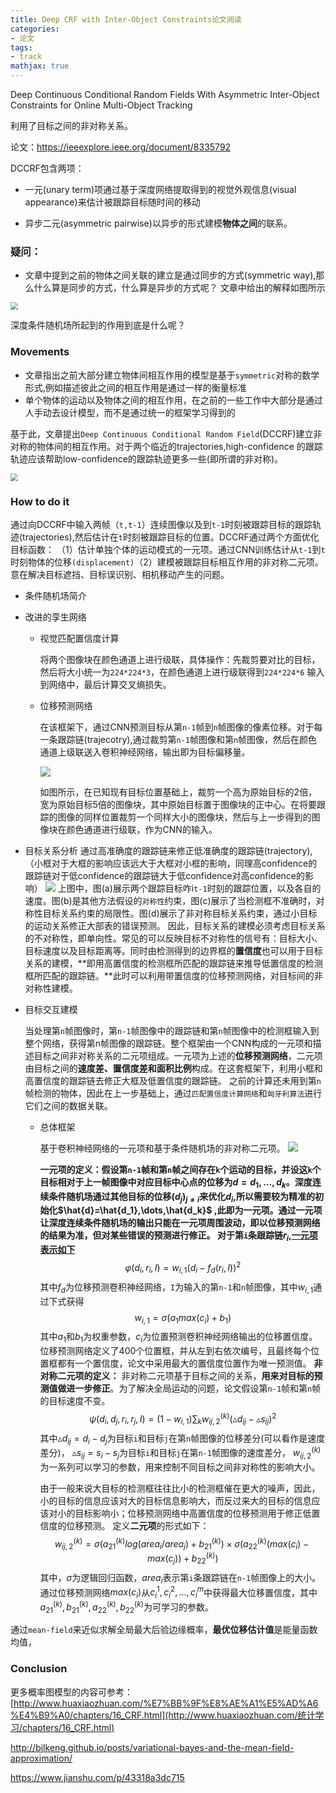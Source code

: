 ```yaml
---
title: Deep CRF with Inter-Object Constraints论文阅读
categories:
- 论文
tags:
- track
mathjax: true
---
```


Deep Continuous Conditional Random Fields With Asymmetric Inter-Object Constraints for Online Multi-Object Tracking

利用了目标之间的非对称关系。

<!--more-->

论文：https://ieeexplore.ieee.org/document/8335792

DCCRF包含两项：

- 一元(unary term)项通过基于深度网络提取得到的视觉外观信息(visual appearance)来估计被跟踪目标随时间的移动

- 异步二元(asymmetric pairwise)以异步的形式建模**物体之间**的联系。

  

### 疑问：

- 文章中提到之前的物体之间关联的建立是通过同步的方式(symmetric way),那么什么算是同步的方式，什么算是异步的方式呢？
  文章中给出的解释如图所示

<img src="deep_crf_tracking\1.png" style="zoom:75%;" />



深度条件随机场所起到的作用到底是什么呢？

###  Movements

- 文章指出之前大部分建立物体间相互作用的模型是基于`symmetric`对称的数学形式,例如描述彼此之间的相互作用是通过一样的衡量标准
- 单个物体的运动以及物体之间的相互作用，在之前的一些工作中大部分是通过人手动去设计模型，而不是通过统一的框架学习得到的

基于此，文章提出`Deep Continuous Conditional Random Field`(DCCRF)建立非对称的物体间的相互作用。对于两个临近的trajectories,high-confidence 的跟踪轨迹应该帮助low-confidence的跟踪轨迹更多一些(即所谓的非对称)。

<img src="deep_crf_tracking\2.png" style="zoom:75%;" />

### How to do it

​	通过向DCCRF中输入两帧（`t,t-1`）连续图像以及到`t-1`时刻被跟踪目标的跟踪轨迹(trajectories),然后估计在`t`时刻被跟踪目标的位置。
​	DCCRF通过两个方面优化目标函数：
​		（1）估计单独个体的运动模式的一元项。通过CNN训练估计从`t-1`到`t`时刻物体的位移`(displacement)`
​		（2）建模被跟踪目标相互作用的非对称二元项。意在解决目标遮挡、目标误识别、相机移动产生的问题。

- 条件随机场简介

- 改进的孪生网络

  - 视觉匹配置信度计算

    将两个图像块在颜色通道上进行级联，具体操作：先裁剪要对比的目标，然后将大小统一为`224*224*3`，在颜色通道上进行级联得到`224*224*6` 输入到网络中，最后计算交叉熵损失。

  - 位移预测网络

    在该框架下，通过CNN预测目标从第`n-1`帧到`n`帧图像的像素位移。对于每一条跟踪链(trajecotry),通过裁剪第`n-1`帧图像和第`n`帧图像，然后在颜色通道上级联送入卷积神经网络，输出即为目标偏移量。

    ![](deep_crf_tracking\3.png)

    如图所示，在已知现有目标位置基础上，裁剪一个高为原始目标的2倍，宽为原始目标5倍的图像块，其中原始目标置于图像块的正中心。在将要跟踪的图像的同样位置裁剪一个同样大小的图像块，然后与上一步得到的图像块在颜色通道进行级联，作为CNN的输入。

- 目标关系分析
  通过高准确度的跟踪链来修正低准确度的跟踪链(trajectory),（小框对于大框的影响应该远大于大框对小框的影响，同理高confidence的跟踪链对于低confidence的跟踪链大于低confidence对高confidence的影响）
                                            ![](deep_crf_tracking\5.png)
  上图中，图(a)展示两个跟踪目标咋i`t-1`时刻的跟踪位置，以及各自的速度。图(b)是其他方法假设的`对称性`约束，图(c)展示了当检测框不准确时，对称性目标关系约束的局限性。图(d)展示了非对称目标关系约束，通过小目标的运动关系修正大部表的错误预测。
  因此，目标关系的建模必须考虑目标关系的不对称性，即单向性。常见的可以反映目标不对称性的信号有：目标大小、目标速度以及目标距离等。同时由检测得到的边界框的**置信度**也可以用于目标关系的建模，**即用高置信度的检测框所匹配的跟踪链来推导低置信度的检测框所匹配的跟踪链。**此时可以利用带置信度的位移预测网络，对目标间的非对称性建模。

- 目标交互建模

  当处理第`n`帧图像时，第`n-1`帧图像中的跟踪链和第`n`帧图像中的检测框输入到整个网络，获得第n帧图像的跟踪链。整个框架由一个CNN构成的一元项和描述目标之间非对称关系的二元项组成。一元项为上述的**位移预测网络**，二元项由目标之间的**速度差、置信度差和面积比例**构成。在这套框架下，利用小框和高置信度的跟踪链去修正大框及低置信度的跟踪链。
  之前的计算还未用到第`n`帧检测的物体，因此在上一步基础上，通过`匹配置信度计算网络`和`匈牙利算法`进行它们之间的数据关联。

  - 总体框架

    基于卷积神经网络的一元项和基于条件随机场的非对称二元项。
                           ![](deep_crf_tracking\6.png)

    **一元项的定义：**假设第`n-1`帧和第`n`帧之间存在`k`个运动的目标，并设这`k`个目标相对于上一帧图像中对应目标中心点的位移为$d=d_1,\dots,d_k$。深度连续条件随机场通过其他目标的位移$(d_j)_{j\neq i}$来优化$d_i$,所以需要较为精准的初始化$\hat{d}=\hat{d_1},\dots,\hat{d_k}$ ,此即为一元项。通过一元项让深度连续条件随机场的输出只能在一元项周围波动，即以位移预测网络的结果为准，但对某些错误的预测进行修正。
    对于第`i`条跟踪链$r_i$,**<u>一元项表示如下</u>**
    $$
    \varphi(d_i,r_i,I)=w_{i,1}(d_i-f_d(r_i,I))^2
    $$
    其中$f_d$为位移预测卷积神经网络，`I`为输入的第`n-1`和`n`帧图像，其中$w_{i,1}$通过下式获得
    $$
    w_{i,1}=\sigma(a_1max(c_i)+b_1)
    $$
    其中$a_1$和$b_1$为权重参数，$c_i$为位置预测卷积神经网络输出的位移置信度。位移预测网络定义了400个位置框，并从左到右依次编号，且最终每个位置框都有一个置信度，论文中采用最大的置信度位置作为唯一预测值。
    **非对称二元项的定义：** 非对称二元项基于目标之间的关系，**用来对目标的预测值做进一步修正**。为了解决全局运动的问题，论文假设第`n-1`帧和第`n`帧的目标速度不变。
    $$
    \psi(d_i,d_j,r_i,r_j,I)=(1-w_{i,1})\sum_k{w_{ij,2}^{(k)}(\vartriangle d_{ij}-\vartriangle s_{ij})}^2
    $$
    其中$\vartriangle d_{ij}=d_i-d_j$为目标`i`和目标`j`在第`n`帧图像的位移差分(可以看作是速度差分)，
    	   $\vartriangle s_{ij}=s_i-s_j$为目标`i`和目标`j`在第`n-1`帧图像的速度差分，
    	   $w_{ij,2}^{(k)}$为一系列可以学习的参数，用来控制不同目标之间非对称性的影响大小。

    由于一般来说大目标的检测框往往比小的检测框催在更大的噪声，因此，小的目标的信息应该对大的目标信息影响大，而反过来大的目标的信息应该对小的目标影响小；位移预测网络中高置信度的位移预测用于修正低置信度的位移预测。
    定义**二元项**的形式如下：
    $$
    w_{ij,2}^{(k)}=\sigma(a_{21}^{(k)}log(area_i/area_j)+b_{21}^{(k)})\times\sigma(a_{22}^{(k)}(max(c_i)-max(c_j))+b_{22}^{(k)})
    $$
    其中，$\sigma$为逻辑回归函数，$area_i$表示第`i`条跟踪链在`n-1`帧图像上的大小。通过位移预测网络$max(c_i)$从${c_i^1,c_i^2,\dots,c_i^m}$中获得最大位移置信度，其中$a_{21}^{(k)},b_{21}^{(k)},a_{22}^{(k)},b_{22}^{(k)}$为可学习的参数。



通过`mean-field`来近似求解全局最大后验边缘概率，**最优位移估计值**是能量函数均值，

### Conclusion





更多概率图模型的内容可参考：
[http://www.huaxiaozhuan.com/%E7%BB%9F%E8%AE%A1%E5%AD%A6%E4%B9%A0/chapters/16_CRF.html](http://www.huaxiaozhuan.com/统计学习/chapters/16_CRF.html)

http://bjlkeng.github.io/posts/variational-bayes-and-the-mean-field-approximation/

https://www.jianshu.com/p/43318a3dc715